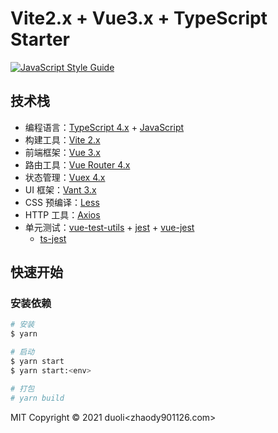 # Vite2.x + Vue3.x + TypeScript Starter

[![JavaScript Style Guide](https://img.shields.io/badge/code_style-Airbnb-hotpink.svg)](https://github.com/lin-123/javascript)

## 技术栈

- 编程语言：[TypeScript 4.x](https://www.typescriptlang.org/zh/) + [JavaScript](https://www.javascript.com/)
- 构建工具：[Vite 2.x](https://cn.vitejs.dev/)
- 前端框架：[Vue 3.x](https://v3.cn.vuejs.org/)
- 路由工具：[Vue Router 4.x](https://next.router.vuejs.org/zh/index.html)
- 状态管理：[Vuex 4.x](https://next.vuex.vuejs.org/)
- UI 框架：[Vant 3.x](https://vant-contrib.gitee.io/vant/v3/#/zh-CN/home)
- CSS 预编译：[Less](http://lesscss.cn/)
- HTTP 工具：[Axios](https://axios-http.com/)
- 单元测试：[vue-test-utils](https://next.vue-test-utils.vuejs.org/) + [jest](https://jestjs.io/) + [vue-jest](https://github.com/vuejs/vue-jest)
    + [ts-jest](https://kulshekhar.github.io/ts-jest/)

## 快速开始

### 安装依赖

```bash
# 安装
$ yarn

# 启动
$ yarn start
$ yarn start:<env>

# 打包
# yarn build
```

MIT Copyright © 2021 duoli<zhaody901<AT>126.com>

